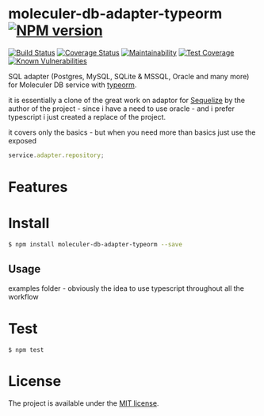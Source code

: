 # moleculer-db-adapter-typeorm [![NPM version](https://img.shields.io/npm/v/moleculer-db-adapter-typeorm.svg)](https://www.npmjs.com/package/moleculer-db-adapter-typeorm)


[![Build Status](https://travis-ci.com/dkuida/moleculer-db-adapter-typeorm.svg?branch=master)](https://travis-ci.com/dkuida/moleculer-db-adapter-typeorm)
[![Coverage Status](https://coveralls.io/repos/github/dkuida/moleculer-db-adapter-typeorm/badge.svg)](https://coveralls.io/github/dkuida/moleculer-db-adapter-typeorm)
[![Maintainability](https://api.codeclimate.com/v1/badges/48baf794e43b2537a4a0/maintainability)](https://codeclimate.com/github/dkuida/moleculer-db-adapter-typeorm/maintainability)
[![Test Coverage](https://api.codeclimate.com/v1/badges/48baf794e43b2537a4a0/test_coverage)](https://codeclimate.com/github/dkuida/moleculer-db-adapter-typeorm/test_coverage)
[![Known Vulnerabilities](https://snyk.io/test/github/dkuida/moleculer-db-adapter-typeorm/badge.svg)](https://snyk.io/test/github/dkuida/moleculer-db-adapter-typeorm)


SQL adapter (Postgres, MySQL, SQLite & MSSQL, Oracle and many more) for Moleculer DB service with [typeorm](https://github.com/typeorm/typeorm).

it is essentially a clone of the great work on adaptor for [Sequelize](https://github.com/moleculerjs/moleculer-db/tree/master/packages/moleculer-db-adapter-sequelize) by the author of the project - since i have a need to use oracle - and i prefer typescript i just created a replace of the project.


it covers only the basics - but when you need more than basics just use the exposed

```javascript 1.8
service.adapter.repository;
```

# Features

# Install

```bash
$ npm install moleculer-db-adapter-typeorm --save
```


## Usage

examples folder - obviously the idea to use typescript throughout all the workflow


# Test
```
$ npm test
```

# License
The project is available under the [MIT license](https://tldrlegal.com/license/mit-license).
